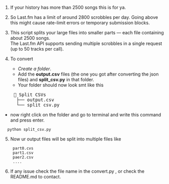 1. If your history has more than 2500 songs this is for ya.

2. So Last.fm has a limit of around 2800 scrobbles per day. Going above this might cause rate-limit 
   errors or temporary submission blocks.

3. This script splits your large files into smaller parts — each file containing about 2500 songs.  
   The Last.fm API supports sending multiple scrobbles in a single request 
   (up to 50 tracks per call).

4. To convert

   - *Create a folder*.
   - Add the **output.csv** files (the one you got after converting the json files) and 
     **split_csv.py** in that folder.
   - Your folder should now look smt like this

<pre>
    📁 Split CSVs
     ├── output.csv
     └── split_csv.py
</pre>

   - now right click on the folder and go to terminal and write this command and press enter.
   ```
     python split_csv.py
   ```

5. Now ur output files will be split into multiple files like
   ```  
    part0.cvs
    part1.csv
    paer2.csv
    ....
   ```
   
6. If any issue check the file name in the convert.py , or check the README.md to contact.
